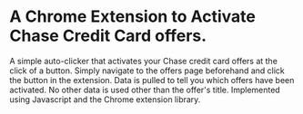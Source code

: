 # A Chrome Extension to Activate Chase Credit Card offers.

A simple auto-clicker that activates your Chase credit card offers at the click of a button. Simply navigate to the offers page beforehand and click the button in the extension. Data is pulled to tell you which offers have been activated. No other data is used other than the offer's title. Implemented using Javascript and the Chrome extension library.